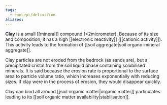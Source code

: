 ```yaml
---
tags:
  - concept/definition
aliases:
---
```

**Clay** is a small [[mineral]] compound (<2micrometer). Because of its size and composition, it has a high [[electronic reactivity]] ([[cationic activity]]). This activity leads to the formation of [[soil aggregate|soil organo-mineral aggregate]].

Clay particles are not eroded from the bedrock (as sands are), but a precipitated cristal from the soil liquid phase containing solubilised minerals. It is said because the erosion rate is proportional to the surface area to particle volume ratio, which increases exponentially with reducing sizes. If clay were in the process of erosion, they would disappear quickly.

Clay can bind all around [[soil organic matter|organic matter]] particulates leading to its [[soil organic matter availability|stabilisation]].